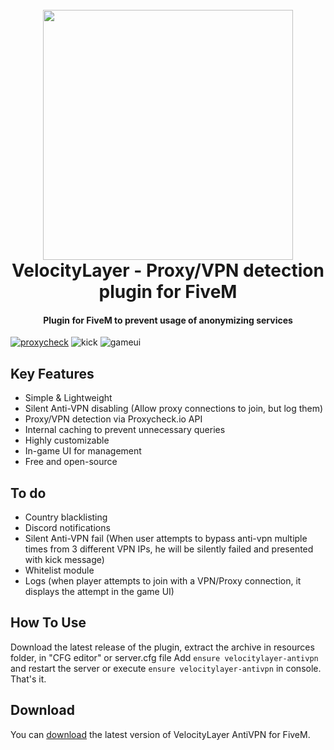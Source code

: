 <h1 align="center">
  <br>
  <img src="https://cdn.networklayer.net/velocitylayer/blogo-light.png" width="400">
  <br>
  VelocityLayer - Proxy/VPN detection plugin for FiveM
  <br>
</h1>

<h4 align="center">Plugin for FiveM to prevent usage of anonymizing services </h4>

[![proxycheck](https://i.imgur.com/6EqYmkL.png)](https://proxycheck.io)
![kick](https://i.imgur.com/3Aknhk7.png)
![gameui](https://i.imgur.com/KPmSn9D.png)

## Key Features

* Simple & Lightweight
* Silent Anti-VPN disabling (Allow proxy connections to join, but log them)
* Proxy/VPN detection via Proxycheck.io API
* Internal caching to prevent unnecessary queries
* Highly customizable
* In-game UI for management
* Free and open-source

## To do

* Country blacklisting
* Discord notifications
* Silent Anti-VPN fail (When user attempts to bypass anti-vpn multiple times from 3 different VPN IPs, he will be silently failed and presented with kick message)
* Whitelist module
* Logs (when player attempts to join with a VPN/Proxy connection, it displays the attempt in the game UI)

## How To Use

Download the latest release of the plugin, extract the archive in resources folder, in "CFG editor" or server.cfg file
Add `ensure velocitylayer-antivpn` and restart the server or execute `ensure velocitylayer-antivpn` in console. That's it.

## Download

You can [download](https://github.com/MeowKatinas/velocitylayer-fivem-antivpn/releases/tag/latest) the latest version of VelocityLayer AntiVPN for FiveM.
